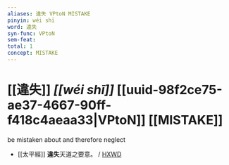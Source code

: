```yaml
---
aliases: 違失 VPtoN MISTAKE
pinyin: wéi shī
word: 違失
syn-func: VPtoN
sem-feat: 
total: 1
concept: MISTAKE 
---
```

# [[違失]] *[[wéi shī]]*  [[uuid-98f2ce75-ae37-4667-90ff-f418c4aeaa33|VPtoN]] [[MISTAKE]]
be mistaken about and therefore neglect
 - [[太平經]] **違失**天道之要意。
                     / [HXWD](https://hxwd.org/textview.html?location=KR5e0001_tls_003-23a.49)